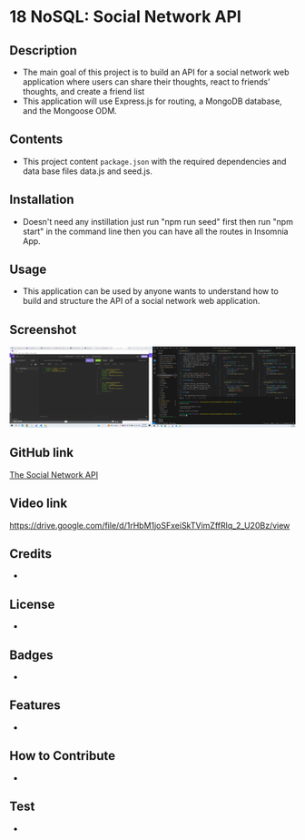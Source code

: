 # 18 NoSQL: Social Network API

## Description 

* The main goal of this project is to build an API for a social network web application where users can share their thoughts, react to friends’ thoughts, and create a friend list
* This application will use Express.js for routing, a MongoDB database, and the Mongoose ODM.

## Contents 

* This project content `package.json` with the required dependencies and data base files data.js and seed.js.  

## Installation 

* Doesn't need any instillation just run "npm run seed" first then run "npm start" in the command line then you can have all the routes in Insomnia App.
  
## Usage 

* This application can be used by anyone wants to understand how to build and structure the API of a social network web application.     

## Screenshot

![Screenshot of the Social Network API](./Assets/Screenshot%20of%20the%20Social%20Network%20API.png)

## GitHub link

[The Social Network API](https://github.com/JohnDavidSmith/Social-Network-API--NoSQL--Mod18)

## Video link

https://drive.google.com/file/d/1rHbM1joSFxeiSkTVimZffRlq_2_U20Bz/view

## Credits
* 

## License
* 

## Badges
* 

## Features
* 

## How to Contribute
* 

## Test
*
